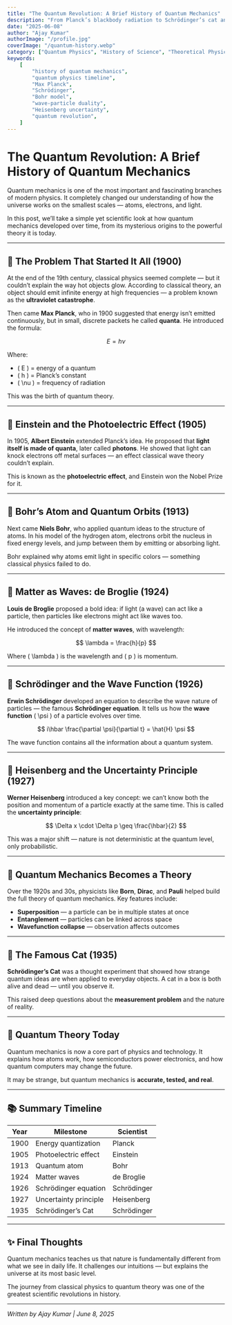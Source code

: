 ```yaml
---
title: "The Quantum Revolution: A Brief History of Quantum Mechanics"
description: "From Planck’s blackbody radiation to Schrödinger’s cat and beyond — explore the revolutionary journey of quantum mechanics and how it transformed modern physics."
date: "2025-06-08"
author: "Ajay Kumar"
authorImage: "/profile.jpg"
coverImage: "/quantum-history.webp"
category: ["Quantum Physics", "History of Science", "Theoretical Physics"]
keywords:
    [
        "history of quantum mechanics",
        "quantum physics timeline",
        "Max Planck",
        "Schrödinger",
        "Bohr model",
        "wave-particle duality",
        "Heisenberg uncertainty",
        "quantum revolution",
    ]
---
```


# The Quantum Revolution: A Brief History of Quantum Mechanics

Quantum mechanics is one of the most important and fascinating branches of modern physics. It completely changed our understanding of how the universe works on the smallest scales — atoms, electrons, and light.

In this post, we’ll take a simple yet scientific look at how quantum mechanics developed over time, from its mysterious origins to the powerful theory it is today.

---

## 🔹 The Problem That Started It All (1900)

At the end of the 19th century, classical physics seemed complete — but it couldn’t explain the way hot objects glow. According to classical theory, an object should emit infinite energy at high frequencies — a problem known as the **ultraviolet catastrophe**.

Then came **Max Planck**, who in 1900 suggested that energy isn’t emitted continuously, but in small, discrete packets he called **quanta**. He introduced the formula:

$$ E = h \nu $$

Where:

-   \( E \) = energy of a quantum
-   \( h \) = Planck’s constant
-   \( \nu \) = frequency of radiation

This was the birth of quantum theory.

---

## 🔹 Einstein and the Photoelectric Effect (1905)

In 1905, **Albert Einstein** extended Planck’s idea. He proposed that **light itself is made of quanta**, later called **photons**. He showed that light can knock electrons off metal surfaces — an effect classical wave theory couldn’t explain.

This is known as the **photoelectric effect**, and Einstein won the Nobel Prize for it.

---

## 🔹 Bohr’s Atom and Quantum Orbits (1913)

Next came **Niels Bohr**, who applied quantum ideas to the structure of atoms. In his model of the hydrogen atom, electrons orbit the nucleus in fixed energy levels, and jump between them by emitting or absorbing light.

Bohr explained why atoms emit light in specific colors — something classical physics failed to do.

---

## 🔹 Matter as Waves: de Broglie (1924)

**Louis de Broglie** proposed a bold idea: if light (a wave) can act like a particle, then particles like electrons might act like waves too.

He introduced the concept of **matter waves**, with wavelength:

$$ \lambda = \frac{h}{p} $$

Where \( \lambda \) is the wavelength and \( p \) is momentum.

---

## 🔹 Schrödinger and the Wave Function (1926)

**Erwin Schrödinger** developed an equation to describe the wave nature of particles — the famous **Schrödinger equation**. It tells us how the **wave function** \( \psi \) of a particle evolves over time.

$$ i\hbar \frac{\partial \psi}{\partial t} = \hat{H} \psi $$

The wave function contains all the information about a quantum system.

---

## 🔹 Heisenberg and the Uncertainty Principle (1927)

**Werner Heisenberg** introduced a key concept: we can’t know both the position and momentum of a particle exactly at the same time. This is called the **uncertainty principle**:

$$ \Delta x \cdot \Delta p \geq \frac{\hbar}{2} $$

This was a major shift — nature is not deterministic at the quantum level, only probabilistic.

---

## 🔹 Quantum Mechanics Becomes a Theory

Over the 1920s and 30s, physicists like **Born**, **Dirac**, and **Pauli** helped build the full theory of quantum mechanics. Key features include:

-   **Superposition** — a particle can be in multiple states at once
-   **Entanglement** — particles can be linked across space
-   **Wavefunction collapse** — observation affects outcomes

---

## 🔹 The Famous Cat (1935)

**Schrödinger’s Cat** was a thought experiment that showed how strange quantum ideas are when applied to everyday objects. A cat in a box is both alive and dead — until you observe it.

This raised deep questions about the **measurement problem** and the nature of reality.

---

## 🔹 Quantum Theory Today

Quantum mechanics is now a core part of physics and technology. It explains how atoms work, how semiconductors power electronics, and how quantum computers may change the future.

It may be strange, but quantum mechanics is **accurate, tested, and real**.

---

## 📚 Summary Timeline

| Year | Milestone             | Scientist   |
| ---- | --------------------- | ----------- |
| 1900 | Energy quantization   | Planck      |
| 1905 | Photoelectric effect  | Einstein    |
| 1913 | Quantum atom          | Bohr        |
| 1924 | Matter waves          | de Broglie  |
| 1926 | Schrödinger equation  | Schrödinger |
| 1927 | Uncertainty principle | Heisenberg  |
| 1935 | Schrödinger’s Cat     | Schrödinger |

---

## ✨ Final Thoughts

Quantum mechanics teaches us that nature is fundamentally different from what we see in daily life. It challenges our intuitions — but explains the universe at its most basic level.

The journey from classical physics to quantum theory was one of the greatest scientific revolutions in history.

---

_Written by Ajay Kumar | June 8, 2025_
